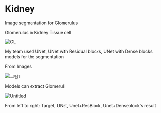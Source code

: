 # Kidney
Image segmentation for Glomerulus 

Glomerulus in Kidney Tissue cell

![GL](https://user-images.githubusercontent.com/54815470/144440171-dc12fbd0-1652-438a-85a9-cd45607934bc.png)

My team used UNet, UNet with Residual blocks, UNet with Dense blocks models for the segmentation.

From Images,

![그림1](https://user-images.githubusercontent.com/54815470/144440426-514ebe40-2212-4555-a87e-01e7aee2ddc3.png)

Models can extract Glomeruli

![Untitled](https://user-images.githubusercontent.com/54815470/144440764-73221b80-b053-4ae6-a3a9-b03cd254b6d0.png)

From left to right:  Target, UNet, Unet+ResBlock, Unet+Denseblock's result
